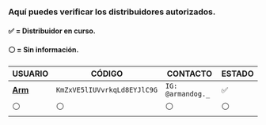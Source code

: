 ### Aquí puedes verificar los distribuidores autorizados.
#### ✅ = Distribuidor en curso.
#### ⚪ = Sin información.
 
| USUARIO          |   CÓDIGO                | CONTACTO    | ESTADO
| ------------     | ------------            | ------------| ------------
| [**Arm**](https://github.com/Richetti123)        | `KmZxVE5lIUVvrkqLd8EYJlC9G` | `IG: @armandog._` | ✅
| ⚪        | ⚪               |  ⚪ | ⚪

